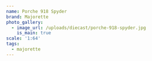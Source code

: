 ```yaml
---
name: Porche 918 Spyder
brand: Majorette
photo_gallery:
  - image_url: /uploads/diecast/porche-918-spyder.jpg
    is_main: true
scale: '1:64'
tags:
  - majorette
---
```


